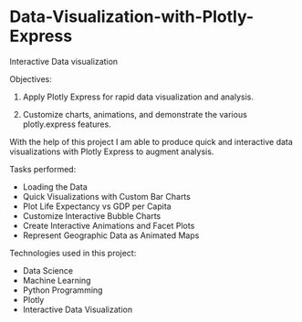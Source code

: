 # Data-Visualization-with-Plotly-Express
Interactive Data visualization

Objectives:

1. Apply Plotly Express for rapid data visualization and analysis.

2. Customize charts, animations, and demonstrate the various plotly.express features.

With the help of this project I am able to produce quick and interactive data visualizations with Plotly Express to augment analysis.

Tasks performed:

* Loading the Data
* Quick Visualizations with Custom Bar Charts
* Plot Life Expectancy vs GDP per Capita
* Customize Interactive Bubble Charts
* Create Interactive Animations and Facet Plots
* Represent Geographic Data as Animated Maps

Technologies used in this project:

* Data Science
* Machine Learning
* Python Programming
* Plotly
* Interactive Data Visualization
